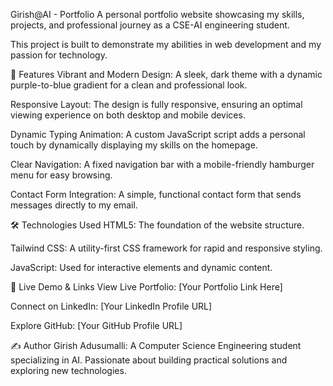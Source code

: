 Girish@AI - Portfolio
A personal portfolio website showcasing my skills, projects, and professional journey as a CSE-AI engineering student.

This project is built to demonstrate my abilities in web development and my passion for technology.

🚀 Features
Vibrant and Modern Design: A sleek, dark theme with a dynamic purple-to-blue gradient for a clean and professional look.

Responsive Layout: The design is fully responsive, ensuring an optimal viewing experience on both desktop and mobile devices.

Dynamic Typing Animation: A custom JavaScript script adds a personal touch by dynamically displaying my skills on the homepage.

Clear Navigation: A fixed navigation bar with a mobile-friendly hamburger menu for easy browsing.

Contact Form Integration: A simple, functional contact form that sends messages directly to my email.

🛠️ Technologies Used
HTML5: The foundation of the website structure.

Tailwind CSS: A utility-first CSS framework for rapid and responsive styling.

JavaScript: Used for interactive elements and dynamic content.

🔗 Live Demo & Links
View Live Portfolio: [Your Portfolio Link Here]

Connect on LinkedIn: [Your LinkedIn Profile URL]

Explore GitHub: [Your GitHub Profile URL]

✍️ Author
Girish Adusumalli: A Computer Science Engineering student specializing in AI. Passionate about building practical solutions and exploring new technologies.
